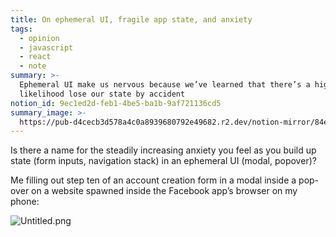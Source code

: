 ```yaml
---
title: On ephemeral UI, fragile app state, and anxiety
tags:
  - opinion
  - javascript
  - react
  - note
summary: >-
  Ephemeral UI make us nervous because we’ve learned that there’s a high
  likelihood lose our state by accident
notion_id: 9ec1ed2d-feb1-4be5-ba1b-9af721136cd5
summary_image: >-
  https://pub-d4cecb3d578a4c0a8939680792e49682.r2.dev/notion-mirror/84ebb48c-616a-4f51-ae9a-991a4e0a7e9b/2d5211c8-c670-4e1e-a4e3-03db6a74bef1/Untitled.png
---
```

Is there a name for the steadily increasing anxiety you feel as you build up state (form inputs, navigation stack) in an ephemeral UI (modal, popover)?

Me filling out step ten of an account creation form in a modal inside a pop-over on a website spawned inside the Facebook app’s browser on my phone:

![Untitled.png](https://pub-d4cecb3d578a4c0a8939680792e49682.r2.dev/notion-mirror/84ebb48c-616a-4f51-ae9a-991a4e0a7e9b/2d5211c8-c670-4e1e-a4e3-03db6a74bef1/Untitled.png)
